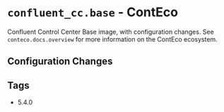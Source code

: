 # `confluent_cc.base` - ContEco

Confluent Control Center Base image, with configuration changes.
See `conteco.docs.overview` for more information on the ContEco ecosystem.

## Configuration Changes


## Tags

* 5.4.0
